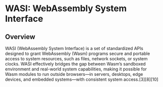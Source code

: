 # WASI: WebAssembly System Interface

## Overview

WASI (WebAssembly System Interface) is a set of standardized APIs designed to grant WebAssembly (Wasm) programs secure and portable access to system resources, such as files, network sockets, or system clocks. WASI effectively bridges the gap between Wasm’s sandboxed environment and real-world system capabilities, making it possible for Wasm modules to run outside browsers—in servers, desktops, edge devices, and embedded systems—with consistent system access.[3][8][10]
